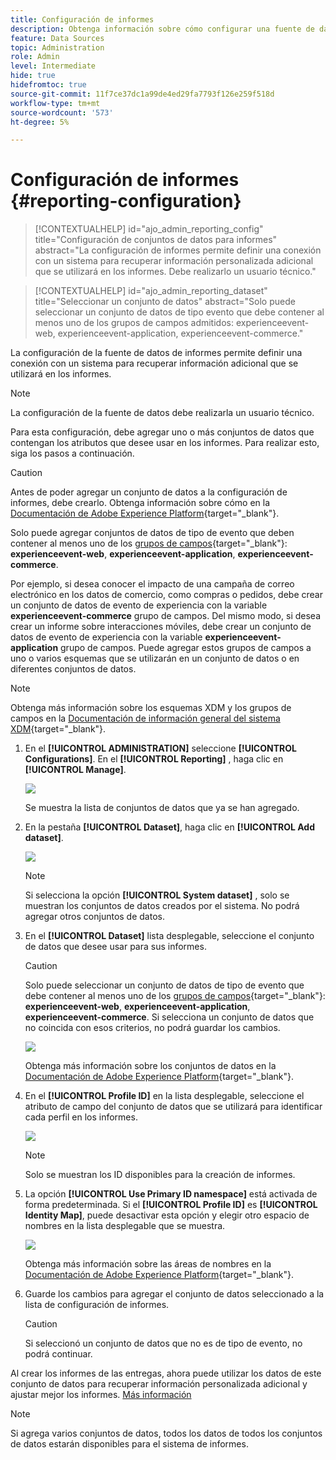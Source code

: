 ```yaml
---
title: Configuración de informes
description: Obtenga información sobre cómo configurar una fuente de datos de informes
feature: Data Sources
topic: Administration
role: Admin
level: Intermediate
hide: true
hidefromtoc: true
source-git-commit: 11f7ce37dc1a99de4ed29fa7793f126e259f518d
workflow-type: tm+mt
source-wordcount: '573'
ht-degree: 5%

---
```


# Configuración de informes {#reporting-configuration}

>[!CONTEXTUALHELP]
>id="ajo_admin_reporting_config"
>title="Configuración de conjuntos de datos para informes"
>abstract="La configuración de informes permite definir una conexión con un sistema para recuperar información personalizada adicional que se utilizará en los informes. Debe realizarlo un usuario técnico."

>[!CONTEXTUALHELP]
>id="ajo_admin_reporting_dataset"
>title="Seleccionar un conjunto de datos"
>abstract="Solo puede seleccionar un conjunto de datos de tipo evento que debe contener al menos uno de los grupos de campos admitidos: experienceevent-web, experienceevent-application, experienceevent-commerce."

La configuración de la fuente de datos de informes permite definir una conexión con un sistema para recuperar información adicional que se utilizará en los informes.

>[!NOTE]
>
>La configuración de la fuente de datos debe realizarla un usuario técnico. <!--Rights?-->

Para esta configuración, debe agregar uno o más conjuntos de datos que contengan los atributos que desee usar en los informes. Para realizar esto, siga los pasos a continuación.

>[!CAUTION]
>
>Antes de poder agregar un conjunto de datos a la configuración de informes, debe crearlo. Obtenga información sobre cómo en la [Documentación de Adobe Experience Platform](https://experienceleague.adobe.com/docs/experience-platform/catalog/datasets/user-guide.html?lang=en#create){target=&quot;_blank&quot;}.
>
>Solo puede agregar conjuntos de datos de tipo de evento que deben contener al menos uno de los [grupos de campos](https://experienceleague.adobe.com/docs/experience-platform/xdm/tutorials/create-schema-ui.html#field-group){target=&quot;_blank&quot;}: **experienceevent-web**, **experienceevent-application**, **experienceevent-commerce**.

<!--
➡️ [Discover this feature in video](#video)
-->

Por ejemplo, si desea conocer el impacto de una campaña de correo electrónico en los datos de comercio, como compras o pedidos, debe crear un conjunto de datos de evento de experiencia con la variable **experienceevent-commerce** grupo de campos. Del mismo modo, si desea crear un informe sobre interacciones móviles, debe crear un conjunto de datos de evento de experiencia con la variable **experienceevent-application** grupo de campos. <!--If you want to report on web interactions then you need to include the web field group.--> Puede agregar estos grupos de campos a uno o varios esquemas que se utilizarán en un conjunto de datos o en diferentes conjuntos de datos.

>[!NOTE]
>
>Obtenga más información sobre los esquemas XDM y los grupos de campos en la [Documentación de información general del sistema XDM](https://experienceleague.adobe.com/docs/experience-platform/xdm/home.html?lang=es){target=&quot;_blank&quot;}.

1. En el **[!UICONTROL ADMINISTRATION]** seleccione **[!UICONTROL Configurations]**. En el  **[!UICONTROL Reporting]** , haga clic en **[!UICONTROL Manage]**.

   ![](assets/reporting-config-menu.png)

   Se muestra la lista de conjuntos de datos que ya se han agregado.

1. En la pestaña **[!UICONTROL Dataset]**, haga clic en **[!UICONTROL Add dataset]**.

   ![](assets/reporting-config-add.png)

   >[!NOTE]
   >
   >Si selecciona la opción **[!UICONTROL System dataset]** , solo se muestran los conjuntos de datos creados por el sistema. No podrá agregar otros conjuntos de datos.

1. En el **[!UICONTROL Dataset]** lista desplegable, seleccione el conjunto de datos que desee usar para sus informes.

   >[!CAUTION]
   >
   >Solo puede seleccionar un conjunto de datos de tipo de evento que debe contener al menos uno de los [grupos de campos](https://experienceleague.adobe.com/docs/experience-platform/xdm/tutorials/create-schema-ui.html#field-group){target=&quot;_blank&quot;}: **experienceevent-web**, **experienceevent-application**, **experienceevent-commerce**. Si selecciona un conjunto de datos que no coincida con esos criterios, no podrá guardar los cambios.

   ![](assets/reporting-config-datasets.png)

   Obtenga más información sobre los conjuntos de datos en la [Documentación de Adobe Experience Platform](https://experienceleague.adobe.com/docs/experience-platform/catalog/datasets/overview.html){target=&quot;_blank&quot;}.

1. En el **[!UICONTROL Profile ID]** en la lista desplegable, seleccione el atributo de campo del conjunto de datos que se utilizará para identificar cada perfil en los informes.

   ![](assets/reporting-config-profile-id.png)

   >[!NOTE]
   >
   >Solo se muestran los ID disponibles para la creación de informes.

1. La opción **[!UICONTROL Use Primary ID namespace]** está activada de forma predeterminada. Si el **[!UICONTROL Profile ID]** es **[!UICONTROL Identity Map]**, puede desactivar esta opción y elegir otro espacio de nombres en la lista desplegable que se muestra.

   ![](assets/reporting-config-namespace.png)

   Obtenga más información sobre las áreas de nombres en la [Documentación de Adobe Experience Platform](https://experienceleague.adobe.com/docs/experience-platform/identity/namespaces.html?lang=es){target=&quot;_blank&quot;}.

1. Guarde los cambios para agregar el conjunto de datos seleccionado a la lista de configuración de informes.

   >[!CAUTION]
   >
   >Si seleccionó un conjunto de datos que no es de tipo de evento, no podrá continuar.

Al crear los informes de las entregas, ahora puede utilizar los datos de este conjunto de datos para recuperar información personalizada adicional y ajustar mejor los informes. [Más información](campaign-global-report.md#objectives-global)

>[!NOTE]
>
>Si agrega varios conjuntos de datos, todos los datos de todos los conjuntos de datos estarán disponibles para el sistema de informes.


<!--
## How-to video {#video}

Understand how to configure Experience Platform reporting data sources.

>[!VIDEO]()
-->
